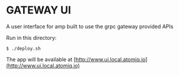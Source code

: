 GATEWAY UI
==========

A user interface for amp built to use the grpc gateway provided APIs

Run in this directory:

    $ ./deploy.sh

The app will be available at [http://www.ui.local.atomiq.io](http://www.ui.local.atomiq.io)

    

